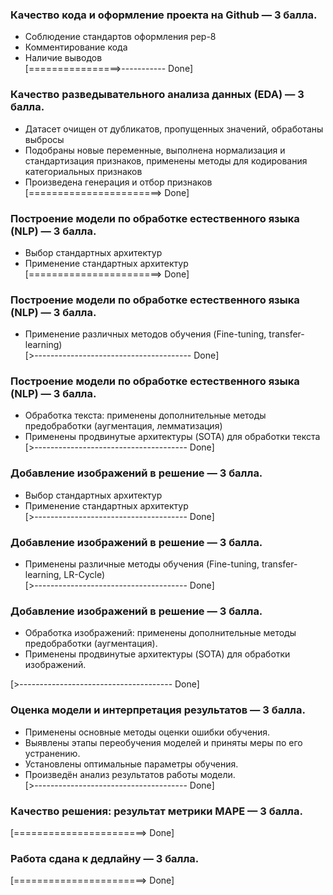 ### Качество кода и оформление проекта на Github — 3 балла.  
* Соблюдение стандартов оформления pep-8
* Комментирование кода
* Наличие выводов   
[================>----------- Done]

### Качество разведывательного анализа данных (EDA) — 3 балла.

* Датасет очищен от дубликатов, пропущенных значений, обработаны выбросы
* Подобраны новые переменные, выполнена нормализация и стандартизация признаков, применены методы для кодирования категориальных признаков
* Произведена генерация и отбор признаков   
[=======================> Done]

### Построение модели по обработке естественного языка (NLP) — 3 балла.
* Выбор стандартных архитектур
* Применение стандартных архитектур   
[=======================> Done]

### Построение модели по обработке естественного языка (NLP) — 3 балла.
* Применение различных методов обучения (Fine-tuning, transfer-learning)  
[>--------------------------------------- Done]

### Построение модели по обработке естественного языка (NLP) — 3 балла.
* Обработка текста: применены дополнительные методы предобработки (аугментация, лемматизация)
* Применены продвинутые архитектуры (SOTA) для обработки текста  
[>-------------------------------------- Done]

### Добавление изображений в решение — 3 балла.
* Выбор стандартных архитектур
* Применение стандартных архитектур  
[>-------------------------------------- Done]

### Добавление изображений в решение — 3 балла.
* Применены различные методы обучения (Fine-tuning, transfer-learning, LR-Cycle)   
[>-------------------------------------- Done]

### Добавление изображений в решение — 3 балла.
* Обработка изображений: применены дополнительные методы предобработки (аугментация).
* Применены продвинутые архитектуры (SOTA) для обработки изображений.     

[>-------------------------------------- Done]

### Оценка модели и интерпретация результатов — 3 балла.
* Применены основные методы оценки ошибки обучения.
* Выявлены этапы переобучения моделей и приняты меры по его устранению.
* Установлены оптимальные параметры обучения.
* Произведён анализ результатов работы модели.   
[>-------------------------------------- Done]

### Качество решения: результат метрики MAPE — 3 балла.
[=======================> Done]

### Работа сдана к дедлайну — 3 балла.   
[=======================> Done]
